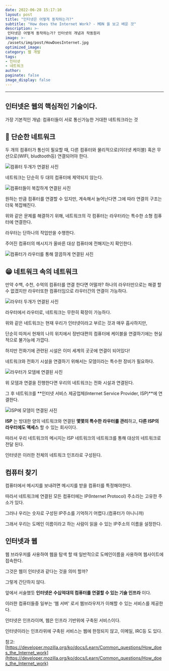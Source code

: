 ```yaml
---
date: 2022-06-28 15:17:10
layout: post
title: "인터넷은 어떻게 동작하는가?"
subtitle: "How does the Internet Work? - MDN 을 보고 배운 것"
description: >- 
 인터넷은 어떻게 동작하는가? 인터넷의 개념과 작동원리
image: >- 
 /assets/img/post/HowDoesInternet.jpg
optimized_image: 
category: 웹 개발
tags: 
- 인터넷
- 네트워크
author: 
paginate: false
image_display: false
---
```

---

## **인터넷은** 웹의 핵심적인 기술이다. 

가장 기본적인 개념: 컴퓨터들이 서로 통신가능한 거대한 네트워크라는 것

## 🙂 단순한 네트워크

두 개의 컴퓨터가 통신이 필요할 때, 다른 컴퓨터와 물리적으로(이더넷 케이블) 혹은 무선으로(WIFI, bludtooth등) 연결되어야 한다.

![컴퓨터 두개가 연결된 사진](https://mdn.mozillademos.org/files/8441/internet-schema-1.png)

네트워크는 단순히 두 대의 컴퓨터에 제약되지 않는다.

![컴퓨터들이 복잡하게 연결된 사진](https://mdn.mozillademos.org/files/8443/internet-schema-2.png)

원하는 만큼 컴퓨터를 연결할 수 있지만, 계속해서 늘어난다면 그에 따라 연결의 구조는 더욱 복잡해진다.

위와 같은 문제를 해결하기 위해, 네트워크의 각 컴퓨터는 라우터라는 특수한 소형 컴퓨터에 연결한다.

라우터는 단하나의 작업만을 수행한다.

주어진 컴퓨터의 메시지가 올바른 대상 컴퓨터에 전해지는지 확인한다.

![컴퓨터가 라우터를 통해 깔끔하게 연결된 사진](https://mdn.mozillademos.org/files/8445/internet-schema-3.png)

## 😁 네트워크 속의 네트워크

만약 수백, 수천, 수억의 컴퓨터를 연결 한다면 어떨까?
하나의 라우터만으로는 해결 할 수 없겠지만 라우터또한 컴퓨터임으로 라우터간의 연결이 가능하다.

![라우터 두개가 연결된 사진](https://mdn.mozillademos.org/files/8447/internet-schema-4.png)

라우터에서 라우터로, 네트워크는 무한히 확장이 가능하다.

위와 같은 네트워크는 현재 우리가 인터넷이라고 부르는 것과 매우 흡사하지만,

단순히 따져서 현재의 나의 위치에서 정반대편의 컴퓨터에 케이블을 연결하기에는 현실적으로 불가능에 가깝다.

하지만 전화기에 관련된 시설은 이미 세계의 곳곳에 연결이 되어있다!

네트워크와 전화기 시설을 연결하기 위해서는 모뎀이라는 특수한 장비가 필요하다.

![라우터가 모뎀에 연결된 사진](https://mdn.mozillademos.org/files/8451/internet-schema-6.png)

위 모뎀과 연결을 진행한다면 우리의 네트워크는 전화 시설과 연결된다.

그 후 네트워크를 **인터넷 서비스 제공업체(Internet Service Provider, ISP)**에 연결한다.

![ISP에 모뎀이 연결된 사진](https://mdn.mozillademos.org/files/8453/internet-schema-7.png)

**ISP** 는 방대한 양의 네트워크와 연결된 **몇몇의 특수한 라우터를 관리**하고, **다른 ISP의 라우터에도 액세스** 할 수 있는 회사이다. 

따라서 우리 네트워크의 메시지는 ISP 네트워크의 네트워크를 통해 대상의 네트워크로 전달 된다.

인터넷은 이러한 전체의 네트워크 인프라로 구성된다.

## 컴퓨터 찾기

컴퓨터에서 메시지를 보내려면 메시지를 받을 컴퓨터를 특정해야한다.

따라서 네트워크에 연결된 모든 컴퓨터에는 IP(Internet Protocol) 주소라는 고유한 주소가 있다.

그러나 우리는 숫자로 구성된 IP주소를 기억하기 어렵다.(컴퓨터가 아니니까)

그래서 우리는 도메인 이름이라고 하는 사람이 읽을 수 있는 IP주소의 이름을 설정한다.

## 인터넷과 웹

웹 브라우저를 사용하여 웹을 탐색 할 때 일반적으로 도메인이름을 사용하여 웹사이트에 접속한다.

그것은 웹이 인터넷과 같다는 것을 의미 할까?

그렇게 간단하지 않다.

앞에서 서술했듯 **인터넷은 수십억대의 컴퓨터를 연결할 수 있는 기술 인프라** 이다.

이러한 컴퓨터들중 일부는 ‘웹 서버' 로서 웹브라우저가 이해할 수 있는 서비스를 제공한다.

인터넷은 인프라이며, 웹은 인프라 기반위에 구축된 서비스이다.

인터넷이라는 인프라위에 구축된 서비스는 웹에 한정되지 않고, 이메일, IRC등 도 있다.

참고: [https://developer.mozilla.org/ko/docs/Learn/Common_questions/How_does_the_Internet_work](https://developer.mozilla.org/ko/docs/Learn/Common_questions/How_does_the_Internet_work)